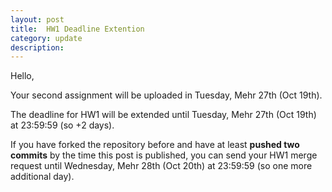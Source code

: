 ```yaml
---
layout: post
title:  HW1 Deadline Extention
category: update 
description: 
---
```


Hello,

Your second assignment will be uploaded in Tuesday, Mehr 27th (Oct 19th). 

The deadline for HW1 will be extended until Tuesday, Mehr 27th (Oct 19th) at 23:59:59 (so +2 days). 

If you have forked the repository before and have at least **pushed two commits** by the time this post is published, you can send your HW1 merge request until Wednesday, Mehr 28th (Oct 20th) at 23:59:59 (so one more additional day).
